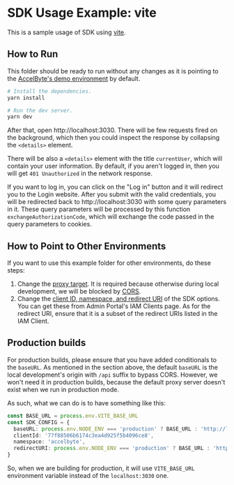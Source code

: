 # SDK Usage Example: vite

This is a sample usage of SDK using [vite](https://vitejs.dev/).

## How to Run

This folder should be ready to run without any changes as it is pointing to the [AccelByte's demo environment](https://demo.accelbyte.io) by default.

```sh
# Install the dependencies.
yarn install

# Run the dev server.
yarn dev
```

After that, open http://localhost:3030. There will be few requests fired on the background, which then you could inspect the response by collapsing the `<details>` element.

There will be also a `<details>` element with the title `currentUser`, which will contain your user information. By default, if you aren't logged in, then you will get `401 Unauthorized` in the network response.

If you want to log in, you can click on the "Log in" button and it will redirect you to the Login website. After you submit with the valid credentials, you will be redirected back to http://localhost:3030 with some query parameters in it. These query parameters will be processed by this function `exchangeAuthorizationCode`, which will exchange the code passed in the query parameters to cookies.

## How to Point to Other Environments

If you want to use this example folder for other environments, do these steps:

1. Change the [proxy target](https://github.com/AccelByte/accelbyte-web-sdk/blob/main/packages/sdk/examples/vite/vite.config.ts#L16-L22). It is required because otherwise during local development, we will be blocked by [CORS](https://developer.mozilla.org/en-US/docs/Web/HTTP/CORS).
2. Change the [client ID, namespace, and redirect URI](https://github.com/AccelByte/accelbyte-web-sdk/blob/main/packages/sdk/examples/vite/src/Sdk.ts#L11-L13) of the SDK options. You can get these from Admin Portal's IAM Clients page. As for the redirect URI, ensure that it is a subset of the redirect URIs listed in the IAM Client.

## Production builds

For production builds, please ensure that you have added conditionals to the `baseURL`. As mentioned in the section above, the default `baseURL` is the local development's origin with `/api` suffix to bypass CORS. However, we won't need it in production builds, because the default proxy server doesn't exist when we run in production mode.

As such, what we can do is to have something like this:

```ts
const BASE_URL = process.env.VITE_BASE_URL
const SDK_CONFIG = {
  baseURL: process.env.NODE_ENV === 'production' ? BASE_URL : 'http://localhost:3030/api',
  clientId: '77f88506b6174c3ea4d925f5b4096ce8',
  namespace: 'accelbyte',
  redirectURI: process.env.NODE_ENV === 'production' ? BASE_URL : 'http://localhost:3030'
}
```

So, when we are building for production, it will use `VITE_BASE_URL` environment variable instead of the `localhost:3030` one.